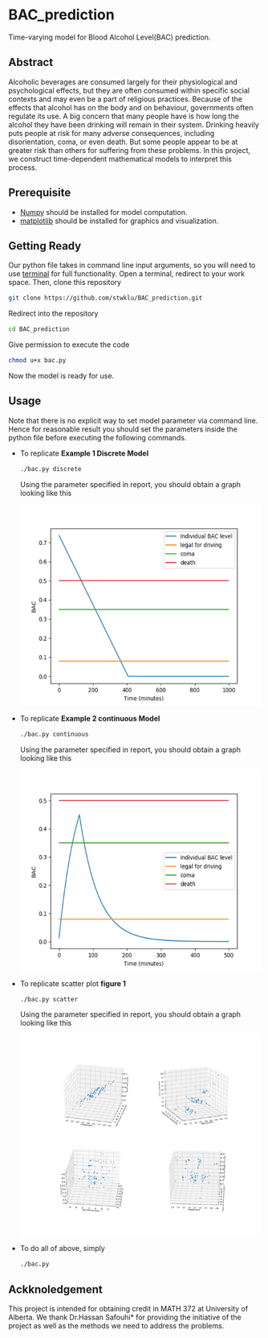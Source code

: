 # BAC_prediction
Time-varying model for Blood Alcohol Level(BAC) prediction.

## Abstract
Alcoholic beverages are consumed largely for their physiological and psychological effects, but they are often consumed within specific social contexts and may even be a part of religious practices. Because of the effects that alcohol has on the body and on behaviour, governments often regulate its use. A big concern that many people have is how long the alcohol they have been drinking will remain in their system. Drinking heavily puts people at risk for many adverse consequences, including disorientation, coma, or even death. But some people appear to be at greater risk than others for suffering from these problems. In this project, we construct time-dependent mathematical models to interpret this process. 

## Prerequisite
- [Numpy](http://www.numpy.org/) should be installed for model computation.
- [matplotlib](https://matplotlib.org/) should be installed for graphics and visualization.

## Getting Ready
Our python file takes in command line input arguments, so you will need to use [terminal](https://www.youtube.com/watch?v=8sLgu_q5Jyk) for full functionality.
Open a terminal, redirect to your work space. Then, clone this repository
```sh
git clone https://github.com/stwklu/BAC_prediction.git
```
Redirect into the repository
```sh
cd BAC_prediction
```
Give permission to execute the code
```sh
chmod u+x bac.py
```
Now the model is ready for use.

## Usage
Note that there is no explicit way to set model parameter via command line. Hence for reasonable result you should set the parameters inside the python file before executing the following commands.
- To replicate **Example 1 Discrete Model**
  ```sh
  ./bac.py discrete
  ```
  Using the parameter specified in report, you should obtain a graph looking like this
  <p align="center">
    <img src="doc/Figure_1.png" width="800" height="400">
  </p>

- To replicate **Example 2 continuous Model**
  ```sh
  ./bac.py continuous
  ```
    Using the parameter specified in report, you should obtain a graph looking like this
    <p align="center">
      <img src="doc/continuous_example.png" width="800" height="400">
    </p>

- To replicate scatter plot **figure 1**
  ```sh
  ./bac.py scatter
  ```
  Using the parameter specified in report, you should obtain a graph looking like this
  <p align="center">
    <img src="doc/analysis.png" width="800" height="400">
  </p>

- To do all of above, simply
  ```sh
  ./bac.py
  ```
   
 ## Ackknoledgement
This project is intended for obtaining credit in MATH 372 at University of Alberta. We thank Dr.Hassan Safouhi* for providing the initiative of the project as well as the methods we need to address the problems.
